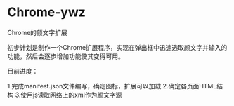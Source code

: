 # Chrome-ywz
Chrome的颜文字扩展

初步计划是制作一个Chrome扩展程序，实现在弹出框中迅速选取颜文字并输入的功能，然后会逐步增加功能使其变得可用。

目前进度：

1.完成manifest.json文件编写，确定图标，扩展可以加载
2.确定各页面HTML结构
3.使用js读取网络上的xml作为颜文字源